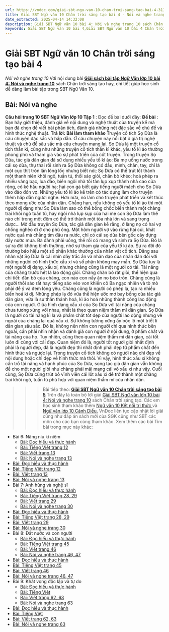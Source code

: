 ```yaml
---
url: https://vndoc.com/giai-sbt-ngu-van-10-chan-troi-sang-tao-bai-4-311391
title: Giải SBT Ngữ văn 10 Chân trời sáng tạo bài 4 - Nói và nghe trang 10 - VnDoc.com
date_extracted: 2025-04-14 14:32:08
description: Giải SBT Ngữ văn 10 bài 4: Nói và nghe trang 10 sách Chân trời sáng tạo có đáp án chi tiết cho các bạn cùng tham khảo.
keywords: Giải SBT Ngữ văn 10 bài 4,Giải SBT Ngữ văn 10 bài 4 Chân trời sáng tạo,Giải sách bài tập Ngữ văn CTST lớp 10,Ngữ văn lớp 10 Chân trời sáng tạo,giải bài tập ngữ văn lớp 10,bài Nói và nghe trang 10,giải SBT ngữ văn 10 CTST trang 10
---
```


# Giải SBT Ngữ văn 10 Chân trời sáng tạo bài 4
 _Nói và nghe trang 10_
Với nội dung bài [**Giải sách bài tập Ngữ Văn lớp 10 bài 4: Nói và nghe trang 10**](<https://vndoc.com/giai-sbt-ngu-van-10-chan-troi-sang-tao-bai-4-311391>) sách Chân trời sáng tạo hay, chi tiết giúp học sinh dễ dàng làm bài tập trong SBT Ngữ Văn 10.
## **Bài: Nói và nghe**
**Câu hỏi trang 10 SBT Ngữ Văn lớp 10 Tập 1** : Đọc đề bài dưới đây:
**Đề bài** : Bạn hãy giới thiệu, đánh giá về nội dung và nghệ thuật của truyện kể mà bạn đã chọn để viết bài phân tích, đánh giá những nét đặc sắc về chủ đề và hình thức nghệ thuật.
**Trả lời:**
**Bài làm tham khảo**
Truyện cổ tích Sọ Dừa là câu chuyện đặc sắc và hấp dẫn. Ở câu chuyện này nổi bật ở giá trị nghệ thuật và chủ đề sâu sắc mà câu chuyện mang lại.
Sọ Dừa là một truyện cổ tích thần kì, cũng như những truyện cổ tích thần kì khác, yếu tố kì ảo thường phong phú và tham gia vào sự phát triển của cốt truyện. Trong truyện Sọ Dừa, tác giả dân gian đã sử dụng nhiều yếu tố kì ảo: Bà mẹ uống nước trong cái sọ dừa, thụ thai rồi sinh ra Sọ Dừa không có đầu, mình, chân, tay, chỉ là một cục thịt tròn lăn lông lốc nhưng biết nói; Sọ Dừa có thể trút lốt thành một thanh niên khôi ngô, tuấn tú, thổi sáo giỏi, chăn bò khéo; hoá phép ra nhiều vàng bạc, lụa đào, biến ngôi nhà tồi tàn lụp xụp thành nhà cao cửa rộng, có kẻ hầu người hạ; hai con gà biết gáy tiếng người mách cho Sọ Dừa vào đảo đón vợ.
Những yếu tố kì ảo kể trên có tác dụng làm cho truyện thêm hấp dẫn người nghe. Hơn nữa, nó làm cho truyện phát triển và kết thúc theo mong ước của nhân dân. Chẳng hạn, nếu không có yếu tố kì ảo thì một người dị dạng như Sọ Dừa làm sao có thể bỗng chốc biến thành một chàng trai khôi ngô tuấn tú, hay ngôi nhà lụp sụp của hai mẹ con Sọ Dừa làm thế nào chỉ trong một đêm có thể trở thành một tòa nhà lớn và sang trọng được...
Mở đầu truyện Sọ Dừa, tác giả dân gian kể rằng, ở làng nọ có hai vợ chồng nghèo đi ở cho phú ông. Một hôm người vợ vào rừng hái củi, khát nước quá mà chẳng tìm đâu ra nước, chỉ có cái sọ dừa bên gốc cây đựng đầy nước mưa. Bà đành phải uống, thế rồi có mang và sinh ra Sọ Dừa. Đó là sự ra đời không bình thường, nhờ sự tham gia của yếu tố kì ảo. Sự ra đời đó thường báo hiệu một số phận khác thường của nhân vật cổ tích. Đằng sau nhân vật Sọ Dừa là cái nhìn đầy trắc ẩn và nhân đạo của nhân dân đối với những người có hình thức xấu xí và số phận không may mắn.
Sọ Dừa tuy là một người dị dạng, xấu xí, nhưng chàng cũng là một người có tài. Tài năng của chàng trước hết là lao động giỏi. Chàng chăn bò rất giỏi, thể hiện qua chi tiết: đàn bò của chàng, con nào con nấy ăn no béo tròn. Chàng cũng là người thổi sáo rất hay: tiếng sáo véo von khiến cô Ba ngạc nhiên và tò mò phải để ý và đem lòng yêu. Chàng cũng là người có phép lạ, tạo ra nhiều biến hoá kì dị. Những phép lạ đó vừa thể hiện ước mơ bay bổng của tác giả dân gian, vừa là sự thần thánh hoá, kì ảo hoá những thành công lao động của con người.
Giữa hình dạng xấu xí của Sọ Dừa với tài năng của chàng chưa tương xứng với nhau, nhất là theo quan niệm thẩm mĩ dân gian. Sọ Dừa là người có tài năng kì lạ và phẩm chất tốt đẹp của người lao động nhưng vẻ ngoài của chàng lại quá xấu xí. Sự không tương xứng ấy bộc lộ một triết lí dân gian sâu sắc. Đó là, không nên nhìn con người chỉ qua hình thức bên ngoài, cần phải nhìn nhận và đánh giá con người ở nội dung, ở phẩm chất và tài năng của họ. Tuy nhiên, cũng theo quan niệm thẩm mĩ dân gian, cái tốt luôn đi cùng với cái đẹp. Quan niệm đó là, người tốt người giỏi nhất định phải là người đẹp, đã là người đẹp thì nhất định phải đẹp từ phẩm chất đến hình thức và ngược lại. Trong truyện cổ tích không có người nào chỉ đẹp về nội dung hoặc chỉ đẹp về hình thức mà thôi. Vì vậy, hình thức xấu xí không cần trổ tài năng và hạnh phúc của Sọ Dừa, song tác giả dân gian vẫn không để cho một người giỏi như chàng phải mãi mang cái vỏ xấu xí như vậy. Cuối cùng, Sọ Dừa cũng trút bỏ vĩnh viễn cái lốt xấu xí để trở thành một chàng trai khôi ngô, tuấn tú phù hợp với quan niệm thẩm mĩ của nhân dân.
>>> Bài tiếp theo: [**Giải SBT Ngữ văn 10 Chân trời sáng tạo bài 5**](<https://vndoc.com/giai-sbt-ngu-van-10-chan-troi-sang-tao-bai-5-311435>)
Trên đây là toàn bộ lời giải [Giải SBT Ngữ văn lớp 10 bài 4: Nói và nghe trang 10](<https://vndoc.com/giai-sbt-ngu-van-10-chan-troi-sang-tao-bai-4-311391>) sách Chân trời sáng tạo. Các em học sinh tham khảo thêm [Ngữ văn 10 Kết nối tri thức ](<https://vndoc.com/ngu-van-10-ket-noi-tri-thuc-tap1>)và [Ngữ văn lớp 10 Cánh Diều.](<https://vndoc.com/ngu-van-10-canh-dieu-tap1>) VnDoc liên tục cập nhật lời giải cũng như đáp án sách mới của SGK cũng như SBT các môn cho các bạn cùng tham khảo.
Xem thêm các bài Tìm bài trong mục này khác:
  * Bài 6: Nâng niu kỉ niệm
    * [Bài: Đọc hiểu và thực hành](</giai-sbt-ngu-van-10-chan-troi-sang-tao-bai-21-311536>)
    * [Bài: Tiếng Việt trang 12](</giai-sbt-ngu-van-10-chan-troi-sang-tao-bai-22-311539>)
    * [Bài: Viết trang 13](</giai-sbt-ngu-van-10-chan-troi-sang-tao-bai-23-311543>)
    * [Bài: Nói và nghe trang 13](</giai-sbt-ngu-van-10-chan-troi-sang-tao-bai-24-311547>)
  * [Bài: Đọc hiểu và thực hành](</giai-sbt-ngu-van-10-chan-troi-sang-tao-bai-21-311536>)
  * [Bài: Tiếng Việt trang 12](</giai-sbt-ngu-van-10-chan-troi-sang-tao-bai-22-311539>)
  * [Bài: Viết trang 13](</giai-sbt-ngu-van-10-chan-troi-sang-tao-bai-23-311543>)
  * [Bài: Nói và nghe trang 13](</giai-sbt-ngu-van-10-chan-troi-sang-tao-bai-24-311547>)
  * Bài 7: Anh hùng và nghệ sĩ
    * [Bài: Đọc hiểu và thực hành](</giai-sbt-ngu-van-10-chan-troi-sang-tao-bai-25-311601>)
    * [Bài: Tiếng Việt trang 28, 29](</giai-sbt-ngu-van-10-chan-troi-sang-tao-bai-26-311604>)
    * [Bài: Viết trang 29](</giai-sbt-ngu-van-10-chan-troi-sang-tao-bai-27-311607>)
    * [Bài: Nói và nghe trang 30](</giai-sbt-ngu-van-10-chan-troi-sang-tao-bai-28-311610>)
  * [Bài: Đọc hiểu và thực hành](</giai-sbt-ngu-van-10-chan-troi-sang-tao-bai-25-311601>)
  * [Bài: Tiếng Việt trang 28, 29](</giai-sbt-ngu-van-10-chan-troi-sang-tao-bai-26-311604>)
  * [Bài: Viết trang 29](</giai-sbt-ngu-van-10-chan-troi-sang-tao-bai-27-311607>)
  * [Bài: Nói và nghe trang 30](</giai-sbt-ngu-van-10-chan-troi-sang-tao-bai-28-311610>)
  * Bài 8: Đất nước và con người
    * [Bài: Đọc hiểu và thực hành](</giai-sbt-ngu-van-10-chan-troi-sang-tao-bai-29-311615>)
    * [Bài: Tiếng Việt trang 45](</giai-sbt-ngu-van-10-chan-troi-sang-tao-bai-30-311742>)
    * [Bài: Viết trang 46](</giai-sbt-ngu-van-10-chan-troi-sang-tao-bai-31-311743>)
    * [Bài: Nói và nghe trang 46, 47](</giai-sbt-ngu-van-10-chan-troi-sang-tao-bai-32-311744>)
  * [Bài: Đọc hiểu và thực hành](</giai-sbt-ngu-van-10-chan-troi-sang-tao-bai-29-311615>)
  * [Bài: Tiếng Việt trang 45](</giai-sbt-ngu-van-10-chan-troi-sang-tao-bai-30-311742>)
  * [Bài: Viết trang 46](</giai-sbt-ngu-van-10-chan-troi-sang-tao-bai-31-311743>)
  * [Bài: Nói và nghe trang 46, 47](</giai-sbt-ngu-van-10-chan-troi-sang-tao-bai-32-311744>)
  * Bài 9: Khát vọng độc lập và tự do
    * [Bài: Đọc hiểu và thực hành](</giai-sbt-ngu-van-10-chan-troi-sang-tao-bai-33-311745>)
    * [Bài: Tiếng Việt](</giai-sbt-ngu-van-10-chan-troi-sang-tao-bai-34-311746>)
    * [Bài: Viết trang 62, 63](</giai-sbt-ngu-van-10-chan-troi-sang-tao-bai-35-311747>)
    * [Bài: Nói và nghe trang 63](</giai-sbt-ngu-van-10-chan-troi-sang-tao-bai-36-311749>)
  * [Bài: Đọc hiểu và thực hành](</giai-sbt-ngu-van-10-chan-troi-sang-tao-bai-33-311745>)
  * [Bài: Tiếng Việt](</giai-sbt-ngu-van-10-chan-troi-sang-tao-bai-34-311746>)
  * [Bài: Viết trang 62, 63](</giai-sbt-ngu-van-10-chan-troi-sang-tao-bai-35-311747>)
  * [Bài: Nói và nghe trang 63](</giai-sbt-ngu-van-10-chan-troi-sang-tao-bai-36-311749>)

